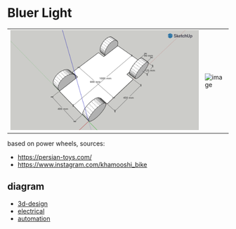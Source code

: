 # Bluer Light

| | |
|-|-|
| ![image](../../diagrams/bluer-swallow/3d-design.png) | ![image](https://github.com/kamangir/assets2/blob/main/bluer-swallow/20250605_180136.jpg?raw=true) |

based on power wheels, sources:

- https://persian-toys.com/
- https://www.instagram.com/khamooshi_bike

## diagram

- [3d-design](../../diagrams/bluer-swallow/3d-design.stl)
- [electrical](../../diagrams/bluer-swallow/electrical.svg)
- [automation](../../diagrams/bluer-swallow/automation.svg)